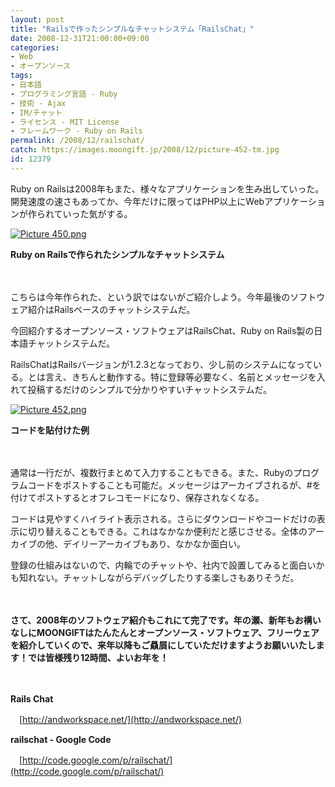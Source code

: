 ```yaml
---
layout: post
title: "Railsで作ったシンプルなチャットシステム「RailsChat」"
date: 2008-12-31T21:00:00+09:00
categories:
- Web
- オープンソース
tags: 
- 日本語
- プログラミング言語 - Ruby
- 技術 - Ajax
- IM/チャット
- ライセンス - MIT License
- フレームワーク - Ruby on Rails
permalink: /2008/12/railschat/
catch: https://images.moongift.jp/2008/12/picture-452-tm.jpg
id: 12379
---
```

Ruby on Railsは2008年もまた、様々なアプリケーションを生み出していった。開発速度の速さもあってか、今年だけに限ってはPHP以上にWebアプリケーションが作られていった気がする。

  

[![Picture 450.png](https://images.moongift.jp/2008/12/picture-450-tm.jpg)](https://images.moongift.jp/2008/12/picture-450.png)  
  
**Ruby on Railsで作られたシンプルなチャットシステム**

  

　

  

こちらは今年作られた、という訳ではないがご紹介しよう。今年最後のソフトウェア紹介はRailsベースのチャットシステムだ。

  

今回紹介するオープンソース・ソフトウェアはRailsChat、Ruby on Rails製の日本語チャットシステムだ。

  
<!--more-->

RailsChatはRailsバージョンが1.2.3となっており、少し前のシステムになっている。とは言え、きちんと動作する。特に登録等必要なく、名前とメッセージを入れて投稿するだけのシンプルで分かりやすいチャットシステムだ。

  

[![Picture 452.png](https://images.moongift.jp/2008/12/picture-452-tm.jpg)](https://images.moongift.jp/2008/12/picture-452.png)  
  
**コードを貼付けた例**

  

　

  

通常は一行だが、複数行まとめて入力することもできる。また、Rubyのプログラムコードをポストすることも可能だ。メッセージはアーカイブされるが、#を付けてポストするとオフレコモードになり、保存されなくなる。

  

コードは見やすくハイライト表示される。さらにダウンロードやコードだけの表示に切り替えることもできる。これはなかなか便利だと感じさせる。全体のアーカイブの他、デイリーアーカイブもあり、なかなか面白い。

  

登録の仕組みはないので、内輪でのチャットや、社内で設置してみると面白いかも知れない。チャットしながらデバッグしたりする楽しさもありそうだ。

  

　

  

**さて、2008年のソフトウェア紹介もこれにて完了です。年の瀬、新年もお構いなしにMOONGIFTはたんたんとオープンソース・ソフトウェア、フリーウェアを紹介していくので、来年以降もご贔屓にしていただけますようお願いいたします！では皆様残り12時間、よいお年を！**

  

　

  

**Rails Chat**  
  
　[http://andworkspace.net/](http://andworkspace.net/)

  

**railschat - Google Code**  
  
　[http://code.google.com/p/railschat/](http://code.google.com/p/railschat/)

  
